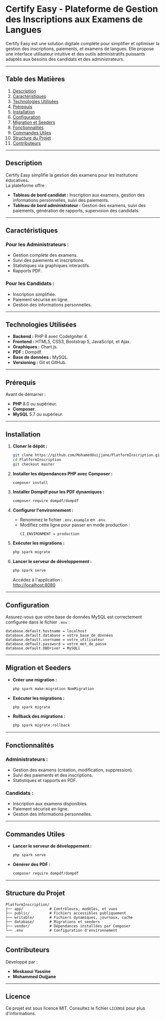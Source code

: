 

# **Certify Easy - Plateforme de Gestion des Inscriptions aux Examens de Langues**

Certify Easy est une solution digitale complète pour simplifier et optimiser la gestion des inscriptions, paiements, et examens de langues. Elle propose une interface utilisateur intuitive et des outils administratifs puissants adaptés aux besoins des candidats et des administrateurs.

---

## **Table des Matières**
1. [Description](#description)  
2. [Caractéristiques](#caractéristiques)  
3. [Technologies Utilisées](#technologies-utilisées)  
4. [Prérequis](#prérequis)  
5. [Installation](#installation)  
6. [Configuration](#configuration)  
7. [Migration et Seeders](#migration-et-seeders)  
8. [Fonctionnalités](#fonctionnalités)  
9. [Commandes Utiles](#commandes-utiles)  
10. [Structure du Projet](#structure-du-projet)  
11. [Contributeurs](#contributeurs)

---

## **Description**

Certify Easy simplifie la gestion des examens pour les institutions éducatives.  
La plateforme offre :  
- **Tableau de bord candidat :** Inscription aux examens, gestion des informations personnelles, suivi des paiements.  
- **Tableau de bord administrateur :** Gestion des examens, suivi des paiements, génération de rapports, supervision des candidats.  

---

## **Caractéristiques**

### **Pour les Administrateurs :**
- Gestion complète des examens.  
- Suivi des paiements et inscriptions.  
- Statistiques via graphiques interactifs.  
- Rapports PDF.  

### **Pour les Candidats :**
- Inscription simplifiée.  
- Paiement sécurisé en ligne.  
- Gestion des informations personnelles.  

---

## **Technologies Utilisées**

- **Backend :** PHP 8 avec CodeIgniter 4.  
- **Frontend :** HTML5, CSS3, Bootstrap 5, JavaScript, et Ajax.  
- **Graphiques :** Chart.js.  
- **PDF :** Dompdf.  
- **Base de données :** MySQL.  
- **Versioning :** Git et GitHub.  

---

## **Prérequis**

Avant de démarrer :  
- **PHP** 8.0 ou supérieur.  
- **Composer**.  
- **MySQL** 5.7 ou supérieur.  

---

## **Installation**

1. **Cloner le dépôt :**  
   ```bash
   git clone https://github.com/MohamedOuijjane/PlatformInscription.git
   cd PlatformInscription
   git checkout master
   ```

2. **Installer les dépendances PHP avec Composer :**  
   ```bash
   composer install
   ```

3. **Installer Dompdf pour les PDF dynamiques :**  
   ```bash
   composer require dompdf/dompdf
   ```

4. **Configurer l'environnement :**  
   - Renommez le fichier `.env.example` en `.env`.  
   - Modifiez cette ligne pour passer en mode production :  
     ```plaintext
     CI_ENVIRONMENT = production
     ```

5. **Exécuter les migrations :**  
   ```bash
   php spark migrate
   ```

6. **Lancer le serveur de développement :**  
   ```bash
   php spark serve
   ```
   Accédez à l'application :  
   [http://localhost:8080](http://localhost:8080)

---

## **Configuration**

Assurez-vous que votre base de données MySQL est correctement configurée dans le fichier `.env` :  
```plaintext
database.default.hostname = localhost
database.default.database = votre_base_de_données
database.default.username = votre_utilisateur
database.default.password = votre_mot_de_passe
database.default.DBDriver = MySQLi
```

---

## **Migration et Seeders**

- **Créer une migration :**  
  ```bash
  php spark make:migration NomMigration
  ```

- **Exécuter les migrations :**  
  ```bash
  php spark migrate
  ```

- **Rollback des migrations :**  
  ```bash
  php spark migrate:rollback
  ```

---

## **Fonctionnalités**

### **Administrateurs :**
- Gestion des examens (création, modification, suppression).  
- Suivi des paiements et des inscriptions.  
- Statistiques et rapports en PDF.  

### **Candidats :**
- Inscription aux examens disponibles.  
- Paiement sécurisé en ligne.  
- Gestion des informations personnelles.  

---

## **Commandes Utiles**

- **Lancer le serveur de développement :**  
  ```bash
  php spark serve
  ```
- **Générer des PDF :**  
  ```bash
  composer require dompdf/dompdf
  ```

---

## **Structure du Projet**

```plaintext
PlatformInscription/
├── app/            # Contrôleurs, modèles, et vues
├── public/         # Fichiers accessibles publiquement
├── writable/       # Fichiers dynamiques, journaux, cache
├── database/       # Migrations et seeders
├── vendor/         # Dépendances installées par Composer
└── .env            # Configuration d'environnement
```

---

## **Contributeurs**

Développé par :  
- **Meskaoui Yassine**  
- **Mohammed Ouijjane**

---

## **Licence**

Ce projet est sous licence MIT. Consultez le fichier `LICENSE` pour plus d'informations.


